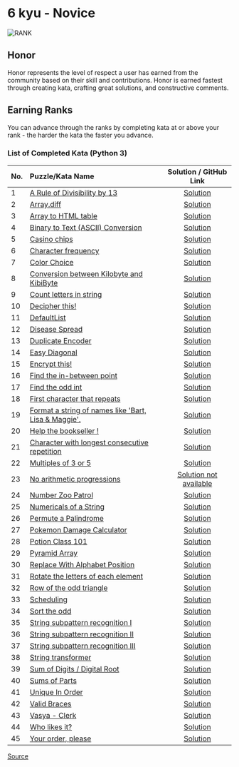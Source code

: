 # 6 kyu - Novice

![RANK](https://github.com/ikostan/codewars/blob/master/img/copy-rank-kyu.png)

## Honor

Honor represents the level of respect a user has earned from the community
based on their skill and contributions. Honor is earned fastest through
creating kata, crafting great solutions, and constructive comments.

## Earning Ranks

You can advance through the ranks by completing kata at or above your
rank - the harder the kata the faster you advance.

### List of Completed Kata (Python 3)
<!-- markdownlint-disable MD013 -->
| No. | Puzzle/Kata Name                                                                                               |                                           Solution / GitHub Link                                           |
|-----|:---------------------------------------------------------------------------------------------------------------|:----------------------------------------------------------------------------------------------------------:|
| 1   | [A Rule of Divisibility by 13](https://www.codewars.com/kata/564057bc348c7200bd0000ff)                         |       [Solution](https://github.com/ikostan/codewars/tree/master/kyu_6/a_rule_of_divisibility_by_13)       |
| 2   | [Array.diff](https://www.codewars.com/kata/523f5d21c841566fde000009)                                           |                [Solution](https://github.com/ikostan/codewars/tree/master/kyu_6/array_diff)                |
| 3   | [Array to HTML table](https://www.codewars.com/kata/5e7e4b7cd889f7001728fd4a)                                  |           [Solution](https://github.com/ikostan/codewars/tree/master/kyu_6/array_to_html_table)            |
| 4   | [Binary to Text (ASCII) Conversion](https://www.codewars.com/kata/5583d268479559400d000064)                    |     [Solution](https://github.com/ikostan/codewars/tree/master/kyu_6/binary_to_text_ascii_conversion)      |
| 5   | [Casino chips](https://www.codewars.com/kata/5e0b72d2d772160011133654)                                         |               [Solution](https://github.com/ikostan/codewars/tree/master/kyu_6/casino_chips)               |
| 6   | [Character frequency](https://www.codewars.com/kata/53e895e28f9e66a56900011a)                                  |           [Solution](https://github.com/ikostan/codewars/tree/master/kyu_6/character_frequency)            |
| 7   | [Color Choice](https://www.codewars.com/kata/55be10de92aad5ef28000023)                                         |               [Solution](https://github.com/ikostan/codewars/tree/master/kyu_6/color_choice)               |
| 8   | [Conversion between Kilobyte and KibiByte](https://www.codewars.com/kata/5a115ff080171f9651000046)             | [Solution](https://github.com/ikostan/codewars/tree/master/kyu_6/conversion_between_kilobyte_and_kibibyte) |
| 9   | [Count letters in string](https://www.codewars.com/kata/5808ff71c7cfa1c6aa00006d)                              |         [Solution](https://github.com/ikostan/codewars/tree/master/kyu_6/count_letters_in_string)          |
| 10  | [Decipher this!](https://www.codewars.com/kata/decipher-this)                                                  |              [Solution](https://github.com/ikostan/codewars/tree/master/kyu_6/decipher_this)               |
| 11  | [DefaultList](https://www.codewars.com/kata/5e882048999e6c0023412908)                                          |               [Solution](https://github.com/ikostan/codewars/tree/master/kyu_6/default_list)               |
| 12  | [Disease Spread](https://www.codewars.com/kata/566543703c72200f0b0000c9)                                       |              [Solution](https://github.com/ikostan/codewars/tree/master/kyu_6/disease_spread)              |
| 13  | [Duplicate Encoder](https://www.codewars.com/kata/54b42f9314d9229fd6000d9c)                                    |            [Solution](https://github.com/ikostan/codewars/tree/master/kyu_6/duplicate_encoder)             |
| 14  | [Easy Diagonal](https://www.codewars.com/kata/559b8e46fa060b2c6a0000bf)                                        |              [Solution](https://github.com/ikostan/codewars/tree/master/kyu_6/easy_diagonal)               |
| 15  | [Encrypt this!](https://www.codewars.com/kata/5848565e273af816fb000449)                                        |               [Solution](https://github.com/ikostan/codewars/tree/master/kyu_6/encrypt_this)               |
| 16  | [Find the in-between point](https://www.codewars.com/kata/58a672d6426bf38be4000057)                            |        [Solution](https://github.com/ikostan/codewars/tree/master/kyu_6/find_the_in_between_point)         |
| 17  | [Find the odd int](https://www.codewars.com/kata/54da5a58ea159efa38000836)                                     |             [Solution](https://github.com/ikostan/codewars/tree/master/kyu_6/find_the_odd_int)             |
| 18  | [First character that repeats](https://www.codewars.com/kata/54f9f4d7c41722304e000bbb)                         |       [Solution](https://github.com/ikostan/codewars/tree/master/kyu_6/first_character_that_repeats)       |
| 19  | [Format a string of names like 'Bart, Lisa & Maggie'.](https://www.codewars.com/kata/53368a47e38700bd8300030d) |          [Solution](https://github.com/ikostan/codewars/tree/master/kyu_6/format_string_of_names)          |
| 20  | [Help the bookseller !](https://www.codewars.com/kata/54dc6f5a224c26032800005c)                                |           [Solution](https://github.com/ikostan/codewars/tree/master/kyu_6/help_the_bookseller)            |
| 21  | [Character with longest consecutive repetition](https://www.codewars.com/kata/586d6cefbcc21eed7a001155)        |            [Solution](https://github.com/ikostan/codewars/tree/master/kyu_6/longest_repetition)            |
| 22  | [Multiples of 3 or 5](https://www.codewars.com/kata/514b92a657cdc65150000006)                                  |           [Solution](https://github.com/ikostan/codewars/tree/master/kyu_6/multiples_of_3_or_5)            |
| 23  | [No arithmetic progressions](https://www.codewars.com/kata/5e0607115654a900140b3ce3)                           |                                         [Solution not available]()                                         |
| 24  | [Number Zoo Patrol](https://www.codewars.com/kata/5276c18121e20900c0000235)                                    |            [Solution](https://github.com/ikostan/codewars/tree/master/kyu_6/number_zoo_patrol)             |
| 25  | [Numericals of a String](https://www.codewars.com/kata/5b4070144d7d8bbfe7000001)                               |           [Solution](https://github.com/ikostan/codewars/tree/master/kyu_6/numericals_of_string)           |
| 26  | [Permute a Palindrome](https://www.codewars.com/kata/58ae6ae22c3aaafc58000079)                                 |           [Solution](https://github.com/ikostan/codewars/tree/master/kyu_6/permute_a_palindrome)           |
| 27  | [Pokemon Damage Calculator](https://www.codewars.com/kata/536e9a7973130a06eb000e9f)                            |        [Solution](https://github.com/ikostan/codewars/tree/master/kyu_6/pokemon_damage_calculator)         |
| 28  | [Potion Class 101](https://www.codewars.com/kata/5e0607115654a900140b3ce3)                                     |             [Solution](https://github.com/ikostan/codewars/tree/master/kyu_6/potion_class_101)             |
| 29  | [Pyramid Array](https://www.codewars.com/kata/515f51d438015969f7000013)                                        |              [Solution](https://github.com/ikostan/codewars/tree/master/kyu_6/pyramid_array)               |
| 30  | [Replace With Alphabet Position](https://www.codewars.com/kata/546f922b54af40e1e90001da)                       |      [Solution](https://github.com/ikostan/codewars/tree/master/kyu_6/replace_with_alphabet_position)      |
| 31  | [Rotate the letters of each element](https://www.codewars.com/kata/5e98712b7de14f0026ef1cc1)                   |    [Solution](https://github.com/ikostan/codewars/tree/master/kyu_6/rotate_the_letters_of_each_element)    |
| 32  | [Row of the odd triangle](https://www.codewars.com/kata/5d5a7525207a674b71aa25b5)                              |         [Solution](https://github.com/ikostan/codewars/tree/master/kyu_6/row_of_the_odd_triangle)          |
| 33  | [Scheduling](https://www.codewars.com/kata/550cc572b9e7b563be00054f)                                           |                [Solution](https://github.com/ikostan/codewars/tree/master/kyu_6/scheduling)                |
| 34  | [Sort the odd](https://www.codewars.com/kata/578aa45ee9fd15ff4600090d)                                         |               [Solution](https://github.com/ikostan/codewars/tree/master/kyu_6/sort_the_odd)               |
| 35  | [String subpattern recognition I](https://www.codewars.com/kata/5a49f074b3bfa89b4c00002b)                      |     [Solution](https://github.com/ikostan/codewars/tree/master/kyu_6/string_subpattern_recognition_1)      |
| 36  | [String subpattern recognition II](https://www.codewars.com/kata/5a4a391ad8e145cdee0000c4)                     |     [Solution](https://github.com/ikostan/codewars/tree/master/kyu_6/string_subpattern_recognition_2)      |
| 37  | [String subpattern recognition III](https://www.codewars.com/kata/5a4a2973d8e14586c700000a)                    |     [Solution](https://github.com/ikostan/codewars/tree/master/kyu_6/string_subpattern_recognition_3)      |
| 38  | [String transformer](https://www.codewars.com/kata/5878520d52628a092f0002d0)                                   |            [Solution](https://github.com/ikostan/codewars/tree/master/kyu_6/string_transformer)            |
| 39  | [Sum of Digits / Digital Root](https://www.codewars.com/kata/541c8630095125aba6000c00)                         |        [Solution](https://github.com/ikostan/codewars/tree/master/kyu_6/sum_of_digits_digital_root)        |
| 40  | [Sums of Parts](https://www.codewars.com/kata/5ce399e0047a45001c853c2b)                                        |              [Solution](https://github.com/ikostan/codewars/tree/master/kyu_6/sums_of_parts)               |
| 41  | [Unique In Order](https://www.codewars.com/kata/54e6533c92449cc251001667)                                      |             [Solution](https://github.com/ikostan/codewars/tree/master/kyu_6/unique_in_order)              |
| 42  | [Valid Braces](https://www.codewars.com/kata/5277c8a221e209d3f6000b56)                                         |               [Solution](https://github.com/ikostan/codewars/tree/master/kyu_6/valid_braces)               |
| 43  | [Vasya - Clerk](https://www.codewars.com/kata/555615a77ebc7c2c8a0000b8)                                        |               [Solution](https://github.com/ikostan/codewars/tree/master/kyu_6/vasya_clerk)                |
| 44  | [Who likes it?](https://www.codewars.com/kata/5266876b8f4bf2da9b000362)                                        |               [Solution](https://github.com/ikostan/codewars/tree/master/kyu_6/who_likes_it)               |
| 45  | [Your order, please](https://www.codewars.com/kata/55c45be3b2079eccff00010f)                                   |            [Solution](https://github.com/ikostan/codewars/tree/master/kyu_6/your_order_please)             |
<!-- markdownlint-enable MD013 -->
[Source](https://www.codewars.com/about)
